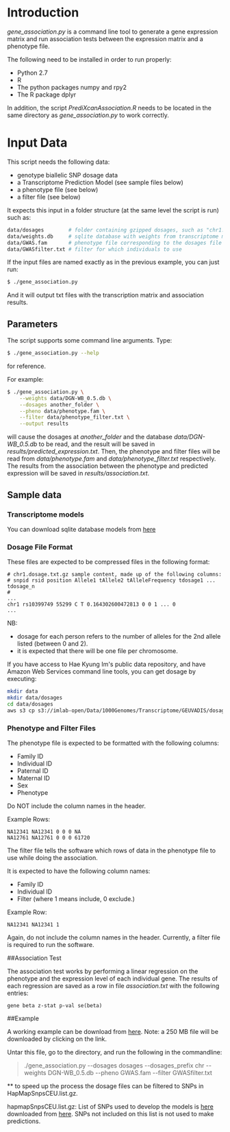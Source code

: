 # Introduction

*gene_association.py* is a command line tool to generate a gene expression
matrix and run association tests between the expression matrix and a phenotype file.
 
The following need to be installed in order to run properly:

- Python 2.7
- R
- The python packages numpy and rpy2
- The R package dplyr

In addition, the script *PrediXcanAssociation.R* needs to be located in the same directory as
*gene_association.py* to work correctly.

# Input Data

This script needs the following data:

- genotype biallelic SNP dosage data
- a Transcriptome Prediction Model (see sample files below)
- a phenotype file (see below)
- a filter file (see below)

It expects this input in a folder structure (at the same level the script is run) such as:

```bash
data/dosages     	# folder containing gzipped dosages, such as "chr1.dosage.txt.gz"
data/weights.db  	# sqlite database with weights from transcriptome model
data/GWAS.fam   	# phenotype file corresponding to the dosages file
data/GWASfilter.txt	# filter for which individuals to use
```

If the input files are named exactly as in the previous example, you can just run:

```bash
$ ./gene_association.py
```

And it will output txt files with the transcription matrix and association results.

## Parameters

The script supports some command line arguments. Type:
```bash
$ ./gene_association.py --help
```
for reference. 

For example:

```bash
$ ./gene_association.py \
    --weights data/DGN-WB_0.5.db \
    --dosages another_folder \
    --pheno data/phenotype.fam \
    --filter data/phenotype_filter.txt \
    --output results
```

will cause the dosages at *another_folder* and the database *data/DGN-WB_0.5.db* to be read,
and the result will be saved in *results/predicted_expression.txt*.  Then, the phenotype
and filter files will be read from *data/phenotype.fam* and *data/phenotype_filter.txt* 
respectively. The results from the association between the phenotype and predicted expression
will be saved in *results/association.txt*.

## Sample data

### Transcriptome models

You can download sqlite database models from [here](https://app.box.com/s/5nejbvzgsis77wtrxt8xokyn7pcdgnnp)

### Dosage File Format

These files are expected to be compressed files in the following format:
```
# chr1.dosage.txt.gz sample content, made up of the following columns:
# snpid rsid position Allele1 tAllele2 tAlleleFrequency tdosage1 ... tdosage_n
#
...
chr1 rs10399749 55299 C T 0.164302600472813 0 0 1 ... 0
...
```

NB:
- dosage for each person refers to the number of alleles for the 2nd allele listed (between 0 and 2).
- it is expected that there will be one file per chromosome.


If you have access to Hae Kyung Im's public data repository, and have Amazon Web Services command line tools,
you can get dosage by executing:

``` bash
mkdir data
mkdir data/dosages
cd data/dosages
aws s3 cp s3://imlab-open/Data/1000Genomes/Transcriptome/GEUVADIS/dosagefiles-hapmap2/ . --recursive
```

### Phenotype and Filter Files

The phenotype file is expected to be formatted with the following columns:

- Family ID 
- Individual ID
- Paternal ID
- Maternal ID
- Sex
- Phenotype


Do NOT include the column names in the header.

Example Rows:
```
NA12341 NA12341 0 0 0 NA
NA12761 NA12761 0 0 0 61720
```

The filter file tells the software which rows of data in the phenotype file to use while doing the association.

It is expected to have the following column names:

- Family ID
- Individual ID
- Filter (where 1 means include, 0 exclude.)

Example Row:
```
NA12341 NA12341 1
```

Again, do not include the column names in the header.  Currently, a filter file is required to run the software.

##Association Test

The association test works by performing a linear regression on the
phenotype and the expression level of each individual gene.  The results of each
regression are saved as a row in file *association.txt*  with the following
entries:
```
gene beta z-stat p-val se(beta)
```

##Example

A working example can be download from [here](https://s3.amazonaws.com/imlab-open/Data/PredictDB/association-working-example.tar).  Note: a 250 MB file will be downloaded by clicking on the link.

Untar this file, go to the directory, and run the following in the commandline:

>./gene_association.py --dosages dosages --dosages_prefix chr --weights DGN-WB_0.5.db --pheno GWAS.fam --filter GWASfilter.txt 

** to speed up the process the dosage files can be filtered to SNPs in HapMapSnpsCEU.list.gz.

hapmapSnpsCEU.list.gz: List of SNPs used to develop the models is [here](https://app.box.com/s/6ftz3lr5h6detnf2iwzc7soyo5szrrej "HapMap2 SNP set") downloaded from [here](http://hgdownload.cse.ucsc.edu/goldenPath/hg19/database/hapmapSnpsCEU.txt.gz "HapMap2 UCSC"). 
SNPs not included on this list is not used to make predictions.